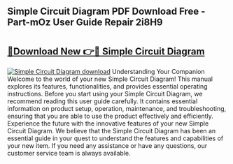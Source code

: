 ## Simple Circuit Diagram PDF Download Free - Part-mOz User Guide Repair 2i8H9

# <h2><a href="http://dfmdhv.blite.top/?on=Simple+Circuit+Diagram">🔗Download New 👉🔴 Simple Circuit Diagram</a></h2>

[![Simple Circuit Diagram download](https://i.imgur.com/lujVjoI.png)](http://dfmdhv.blite.top/?on=Simple+Circuit+Diagram)
Understanding Your Companion Welcome to the world of your new Simple Circuit Diagram! This manual explores its features, functionalities, and provides essential operating instructions. Before you start using your Simple Circuit Diagram, we recommend reading this user guide carefully. It contains essential information on product setup, operation, maintenance, and troubleshooting, ensuring that you are able to use the product effectively and efficiently. Experience the future with the innovative features of your new Simple Circuit Diagram. We believe that the Simple Circuit Diagram has been an essential guide in your quest to understand the features and capabilities of your new item. If you need any assistance or have any questions, our customer service team is always available.
